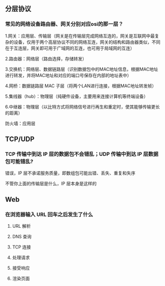## 分层协议

### 常见的网络设备路由器、网关分别对应osi的那一层？

1.网关：应用层、传输层（网关是在传输层完成网络互连的，网关是互联网中最复杂的设备，仅用于两个高层协议不同的网络互连，网关的结构和路由器类似，不同在于互连层，网关即可用于广域网的互连，也可用于局域网的互连）

2.路由器：网络层（路由选择，存储转发）

3.交换机：网络层、数据链路层（识别数据包中的MAC地址信息，根据MAC地址进行转发，并将MAC地址和对应的端口号保存在内部的地址表中）

4.网桥：数据链路层 MAC 子层（将两个LAN进行连接，根据MAC地址转发帧）

5.集线器（hub）：物理层（纯硬件设备，主要用来连接计算机等终端设备）

6.中继器：物理层（以比特方式将网络信号进行再生和重定时，使其能够传输更长的距离）

防火墙：应用层

## TCP/UDP

### TCP 传输中到达 IP 层的数据包不会错乱；UDP 传输中到达 IP 层数据包可能错乱?

错误，IP 层不承诺服务质量，即数组包可能出错、丢失、重复和失序

不管你上面的传输层是什么，IP 层本身是这样的

## Web

### 在浏览器输入 URL 回车之后发生了什么

1. URL 解析

2. DNS 查询

3. TCP 连接

4. 处理请求

5. 接受响应

6. 渲染页面